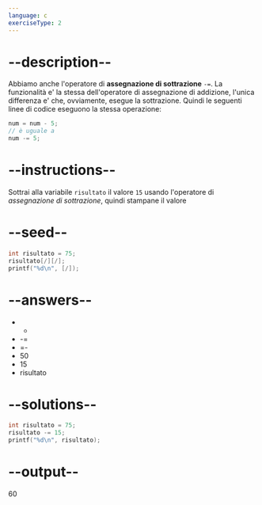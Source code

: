 ```yaml
---
language: c
exerciseType: 2
---
```


# --description--

Abbiamo anche l'operatore di **assegnazione di sottrazione** `-=`.
La funzionalità e' la stessa dell'operatore di assegnazione di addizione, l'unica differenza e' che, ovviamente, esegue la sottrazione.
Quindi le seguenti linee di codice eseguono la stessa operazione:
```c
num = num - 5;
// è uguale a 
num -= 5;
```

# --instructions--

Sottrai alla variabile `risultato` il valore `15` usando l'operatore di *assegnazione di sottrazione*, quindi stampane il valore

# --seed--

```c
int risultato = 75;
risultato[/][/];
printf("%d\n", [/]);
```

# --answers--

-  - 
-  -= 
-  =- 
- 50
- 15
- risultato

# --solutions--

```c
int risultato = 75;
risultato -= 15;
printf("%d\n", risultato);
```

# --output--

60
